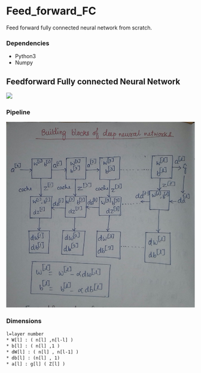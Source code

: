 # Feed_forward_FC
Feed forward fully connected neural network from scratch.
### Dependencies
   * Python3
   * Numpy
## Feedforward Fully connected Neural Network
![](https://i.stack.imgur.com/epElm.png)

### Pipeline
![Image](pipeline.jpg)

### Dimensions
```
l=layer number
* W[l] : ( n[l] ,n[l-l] ) 
* b[l] : ( n[l] ,1 ) 
* dW[l] : ( n[l] , n[l-1] )
* db[l] : (n[l] , 1)
* a[l] : g[l] ( Z[l] )
```

